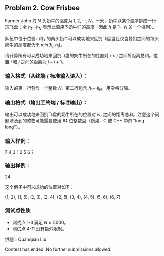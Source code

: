 ## Problem 2. Cow Frisbee
Farmer John 的 $N$ 头奶牛的高度为 $1,2,\cdots ,N$。一天，奶牛以某个顺序排成一行玩飞盘；令 $h_1\cdots h_N$ 表示此顺序下奶牛们的高度（因此 $h$ 是 $1\cdots N$ 的一个排列）。

队伍中位于位置 $i$ 和 $j$ 的两头奶牛可以成功地来回扔飞盘当且仅当她们之间的每头奶牛的高度都低于 $min(h_i,h_j)$。

请计算所有可以成功地来回扔飞盘的奶牛所在的位置对 $i<j$ 之间的距离总和。位置 $i$ 和 $j$ 之间的距离为 $j−i+1$。

### 输入格式（从终端 / 标准输入读入）：

输入的第一行包含一个整数 $N$。第二行包含 $h_1\cdots h_N$，用空格分隔。

### 输出格式（输出至终端 / 标准输出）：

输出可以成功地来回扔飞盘的奶牛所在的位置对 i<j 之间的距离总和。注意这个问题涉及到的整数可能需要使用 64 位整数型（例如，C 或 C++ 中的 "long long"）。

### 输入样例：

7
4 3 1 2 5 6 7

### 输出样例：

24

这个例子中可以成功的位置对如下：

(1, 2), (1, 5), (2, 3), (2, 4), (2, 5), (3, 4), (4, 5), (5, 6), (6, 7)

### 测试点性质：

- 测试点 1-3 满足 $N\leq 5000$。
- 测试点 4-11 没有额外限制。

供题：Quanquan Liu

Contest has ended. No further submissions allowed.